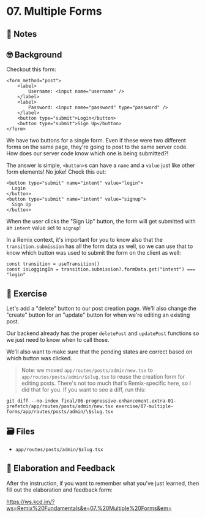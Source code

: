 # 07. Multiple Forms

## 📝 Notes

## 🤓 Background

Checkout this form:

```tsx
<form method="post">
    <label>
        Username: <input name="username" />
    </label>
    <label>
        Password: <input name="password" type="password" />
    </label>
    <button type="submit">Login</button>
    <button type="submit">Sign Up</button>
</form>
```

We have two buttons for a single form. Even if these were two different forms on
the same page, they're going to post to the same server code. How does our
server code know which one is being submitted?!

The answer is simple, `<button>`s can have a `name` and a `value` just like
other form elements! No joke! Check this out:

```tsx
<button type="submit" name="intent" value="login">
  Login
</button>
<button type="submit" name="intent" value="signup">
  Sign Up
</button>
```

When the user clicks the "Sign Up" button, the form will get submitted with an
`intent` value set to `signup`!

In a Remix context, it's important for you to know also that the
`transition.submission` has all the form data as well, so we can use that to
know which button was used to submit the form on the client as well:

```tsx
const transition = useTransition()
const isLoggingIn = transition.submission?.formData.get("intent") === "login"
```

## 💪 Exercise

Let's add a "delete" button to our post creation page. We'll also change the
"create" button for an "update" button for when we're editing an existing post.

Our backend already has the proper `deletePost` and `updatePost` functions so we
just need to know when to call those.

We'll also want to make sure that the pending states are correct based on which
button was clicked.

> Note: we moved `app/routes/posts/admin/new.tsx` to
> `app/routes/posts/admin/$slug.tsx` to reuse the creation form for editing
> posts. There's not too much that's Remix-specific here, so I did that for you.
> If you want to see a diff, run this:

```
git diff --no-index final/06-progressive-enhancement.extra-01-prefetch/app/routes/posts/admin/new.tsx exercise/07-multiple-forms/app/routes/posts/admin/\$slug.tsx
```

## 🗃 Files

-   `app/routes/posts/admin/$slug.tsx`

## 🦉 Elaboration and Feedback

After the instruction, if you want to remember what you've just learned, then
fill out the elaboration and feedback form:

https://ws.kcd.im/?ws=Remix%20Fundamentals&e=07.%20Multiple%20Forms&em=
